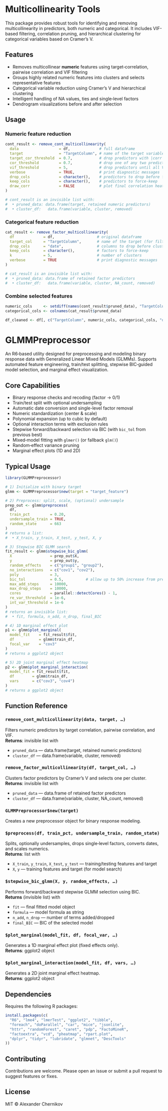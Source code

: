 Multicollinearity Tools
=======================

This package provides robust tools for identifying and removing multicollinearity in predictors, both numeric and categorical. It includes VIF-based filtering, correlation pruning, and hierarchical clustering for categorical variables based on Cramer’s V.

Features
--------

- Removes multicollinear **numeric** features using target‐correlation, pairwise correlation and VIF filtering  
- Groups highly related numeric features into clusters and selects representative features  
- Categorical variable reduction using Cramer’s V and hierarchical clustering  
- Intelligent handling of NA values, ties and single‐level factors  
- Dendrogram visualizations before and after selection  

Usage
-----

### Numeric feature reduction

```r
cont_result <- remove_cont_multicollinearity(
  data                  = df,             # full dataframe
  target                = "TargetColumn", # name of the target variable (0/1 or binary factor)
  target_cor_threshold  = 0.7,            # drop predictors with |corr| > 0.7 vs target
  cor_threshold         = 0.7,            # drop one of any two predictors with |corr| > 0.7
  vif_threshold         = 5,              # drop predictors until all VIFs < 5
  verbose               = TRUE,           # print diagnostic messages
  drop_cols             = character(),    # predictors to drop before filtering
  keep_cols             = character(),    # predictors to force-keep
  draw_corr             = FALSE           # plot final correlation heatmap
)

# cont_result is an invisible list with:
#  • pruned_data: data.frame(target, retained numeric predictors)
#  • cluster_df:   data.frame(variable, cluster, removed)
```

### Categorical feature reduction

```r
cat_result <- remove_factor_multicollinearity(
  df             = df,                   # original dataframe
  target_col     = "TargetColumn",       # name of the target (for filtering non-factors)
  drop_cols      = "date",               # columns to drop before clustering
  keep_cols      = character(),          # factors to force-keep
  k              = 5,                    # number of clusters
  verbose        = TRUE                  # print diagnostic messages
)

# cat_result is an invisible list with:
#  • pruned_data: data.frame of retained factor predictors
#  • cluster_df:   data.frame(variable, cluster, NA_count, removed)
```

### Combine selected features

```r
numeric_cols     <- setdiff(names(cont_result$pruned_data), "TargetColumn")
categorical_cols <- colnames(cat_result$pruned_data)

df_cleaned <- df[, c("TargetColumn", numeric_cols, categorical_cols, "date"), drop = FALSE]
```

GLMMPreprocessor  
================

An R6‐based utility designed for preprocessing and modeling binary response data with Generalized Linear Mixed Models (GLMMs). Supports automated feature engineering, train/test splitting, stepwise BIC‐guided model selection, and marginal effect visualization.

Core Capabilities
------------------

- Binary response checks and recoding (factor → 0/1)  
- Train/test split with optional undersampling  
- Automatic date conversion and single-level factor removal  
- Numeric standardization (center & scale)  
- Polynomial expansion (up to cubic by default)  
- Optional interaction terms with exclusion rules  
- Stepwise forward/backward selection via BIC (with `bic_tol` from previous best)  
- Mixed‐model fitting with `glmer()` (or fallback `glm()`)  
- Random‐effect variance pruning  
- Marginal effect plots (1D and 2D)  

Typical Usage
-------------

```r
library(GLMMPreprocessor)

# 1) Initialize with binary target
glmm <- GLMMPreprocessor$new(target = "target_feature")

# 2) Preprocess: split, scale, (optional) undersample
prep_out <- glmm$preprocess(
  df,
  train_pct         = 0.20,
  undersample_train = TRUE,
  random_state      = 663
)
# returns a list:
#  • X_train, y_train, X_test, y_test, X, y

# 3) Stepwise BIC GLMM search
fit_result <- glmm$stepwise_bic_glmm(
  X                 = prep_out$X,
  y                 = prep_out$y,
  random_effects    = c("group1", "group2"),
  no_interactions   = c("cov1", "cov2"),
  poly              = 3,
  bic_tol           = 0.5,          # allow up to 50% increase from previous best BIC
  max_add_steps     = 10000,
  max_drop_steps    = 10000,
  cores             = parallel::detectCores() - 1,
  re_var_threshold  = 1e-6,
  int_var_threshold = 1e-6
)
# returns an invisible list:
#  • fit, formula, n_add, n_drop, final_BIC

# 4) 1D marginal effect plot
p1 <- glmm$plot_marginal(
  model_fit    = fit_result$fit,
  df           = glmm$train_df,
  focal_var    = "cov3"
)
# returns a ggplot2 object

# 5) 2D joint marginal effect heatmap
p2 <- glmm$plot_marginal_interaction(
  model_fit = fit_result$fit,
  df        = glmm$train_df,
  vars      = c("cov3", "cov4")
)
# returns a ggplot2 object
```

Function Reference
------------------

### `remove_cont_multicollinearity(data, target, …)`

Filters numeric predictors by target correlation, pairwise correlation, and VIF.  
**Returns**: invisible list with  
- `pruned_data` — data.frame(target, retained numeric predictors)  
- `cluster_df` — data.frame(variable, cluster, removed)

### `remove_factor_multicollinearity(df, target_col, …)`

Clusters factor predictors by Cramer’s V and selects one per cluster.  
**Returns**: invisible list with  
- `pruned_data` — data.frame of retained factor predictors  
- `cluster_df` — data.frame(variable, cluster, NA_count, removed)

### `GLMMPreprocessor$new(target)`

Creates a new preprocessor object for binary response modeling.

### `$preprocess(df, train_pct, undersample_train, random_state)`

Splits, optionally undersamples, drops single‐level factors, converts dates, and scales numerics.  
**Returns**: list with  
- `X_train`, `y_train`, `X_test`, `y_test` — training/testing features and target  
- `X`, `y` — training features and target (for model search)

### `$stepwise_bic_glmm(X, y, random_effects, …)`

Performs forward/backward stepwise GLMM selection using BIC.  
**Returns** (invisible list) with  
- `fit` — final fitted model object  
- `formula` — model formula as string  
- `n_add`, `n_drop` — number of terms added/dropped  
- `final_BIC` — BIC of the selected model

### `$plot_marginal(model_fit, df, focal_var, …)`

Generates a 1D marginal effect plot (fixed effects only).  
**Returns**: ggplot2 object

### `$plot_marginal_interaction(model_fit, df, vars, …)`

Generates a 2D joint marginal effect heatmap.  
**Returns**: ggplot2 object

Dependencies
------------

Requires the following R packages:

```r
install.packages(c(
  "R6", "lme4", "lmerTest", "ggplot2", "tibble",
  "foreach", "doParallel", "car", "mice", "jsonlite",
  "httr", "randomForest", "caret", "pdp", "FactoMineR",
  "factoextra", "vcd", "pheatmap", "rpart.plot",
  "dplyr", "tidyr", "lubridate", "glmnet", "DescTools"
))
```

Contributing
------------

Contributions are welcome. Please open an issue or submit a pull request to suggest features or fixes.

License
-------

MIT © Alexander Chernikov
